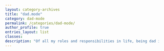 ```yaml
---
layout: category-archives
title: "dad.mode"
category: dad-mode
permalink: /categories/dad-mode/
author_profile: true
entries_layout: list
classes:
description: "Of all my roles and responsibilities in life, being dad is the most challenging, most rewarding, most complicated, and occasionally most frustrating.  I can not imagine being more poorly equipped for this job.  But, here I am, dad.mode."
---
```

